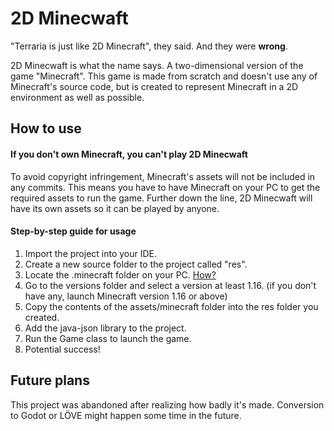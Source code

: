 # 2D Minecwaft

"Terraria is just like 2D Minecraft", they said. And they were <b>wrong</b>.

2D Minecwaft is what the name says. A two-dimensional version of the game "Minecraft". This game is made from scratch and doesn't use any of Minecraft's source code, but is created to represent Minecraft in a 2D environment as well as possible.

<h2>How to use</h2>
<h4>If you don't own Minecraft, you can't play 2D Minecwaft</h4>

To avoid copyright infringement, Minecraft's assets will not be included in any commits. This means you have to have Minecraft on your PC to get the required assets to run the game. Further down the line, 2D Minecwaft will have its own assets so it can be played by anyone.

<h4>Step-by-step guide for usage</h4>

1. Import the project into your IDE.
2. Create a new source folder to the project called "res".
3. Locate the .minecraft folder on your PC. [How?](https://minecraft.gamepedia.com/.minecraft#Locating_.minecraft)
4. Go to the versions folder and select a version at least 1.16. (if you don't have any, launch Minecraft version 1.16 or above)
5. Copy the contents of the assets/minecraft folder into the res folder you created.
6. Add the java-json library to the project.
7. Run the Game class to launch the game.
8. Potential success!

<h2>Future plans</h2>
This project was abandoned after realizing how badly it's made. Conversion to Godot or LÖVE might happen some time in the future.
